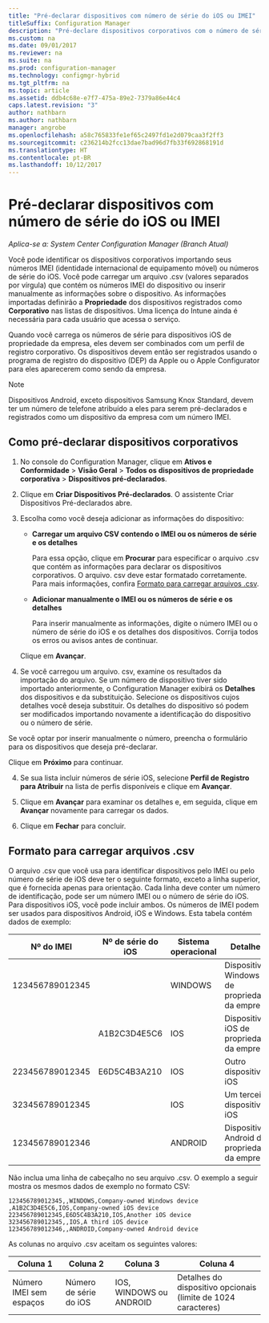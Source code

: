 ```yaml
---
title: "Pré-declarar dispositivos com número de série do iOS ou IMEI"
titleSuffix: Configuration Manager
description: "Pré-declare dispositivos corporativos com o número de série do iOS ou IMEI deles."
ms.custom: na
ms.date: 09/01/2017
ms.reviewer: na
ms.suite: na
ms.prod: configuration-manager
ms.technology: configmgr-hybrid
ms.tgt_pltfrm: na
ms.topic: article
ms.assetid: ddb4c68e-e7f7-475a-89e2-7379a86e44c4
caps.latest.revision: "3"
author: nathbarn
ms.author: nathbarn
manager: angrobe
ms.openlocfilehash: a58c765833fe1ef65c2497fd1e2d079caa3f2ff3
ms.sourcegitcommit: c236214b2fcc13dae7bad96d7fb33f692868191d
ms.translationtype: HT
ms.contentlocale: pt-BR
ms.lasthandoff: 10/12/2017
---
```

# <a name="predeclare-devices-with-imei-or-ios-serial-numbers"></a>Pré-declarar dispositivos com número de série do iOS ou IMEI

*Aplica-se a: System Center Configuration Manager (Branch Atual)*

Você pode identificar os dispositivos corporativos importando seus números IMEI (identidade internacional de equipamento móvel) ou números de série do iOS. Você pode carregar um arquivo .csv (valores separados por vírgula) que contém os números IMEI do dispositivo ou inserir manualmente as informações sobre o dispositivo.  As informações importadas definirão a **Propriedade** dos dispositivos registrados como **Corporativo** nas listas de dispositivos. Uma licença do Intune ainda é necessária para cada usuário que acessa o serviço.  

Quando você carrega os números de série para dispositivos iOS de propriedade da empresa, eles devem ser combinados com um perfil de registro corporativo. Os dispositivos devem então ser registrados usando o programa de registro do dispositivo (DEP) da Apple ou o Apple Configurator para eles aparecerem como sendo da empresa.

>[!NOTE]
>Dispositivos Android, exceto dispositivos Samsung Knox Standard, devem ter um número de telefone atribuído a eles para serem pré-declarados e registrados como um dispositivo da empresa com um número IMEI.

## <a name="how-to-predeclare-corporate-owned-devices"></a>Como pré-declarar dispositivos corporativos

1.  No console do Configuration Manager, clique em **Ativos e Conformidade** > **Visão Geral** > **Todos os dispositivos de propriedade corporativa** > **Dispositivos pré-declarados**.

2.  Clique em **Criar Dispositivos Pré-declarados**. O assistente Criar Dispositivos Pré-declarados abre.

3.  Escolha como você deseja adicionar as informações do dispositivo:

     -  **Carregar um arquivo CSV contendo o IMEI ou os números de série e os detalhes**

        Para essa opção, clique em **Procurar** para especificar o arquivo .csv que contém as informações para declarar os dispositivos corporativos. O arquivo. csv deve estar formatado corretamente. Para mais informações, confira [Formato para carregar arquivos .csv](#format-for-uploading-csv-files).

     -  **Adicionar manualmente o IMEI ou os números de série e os detalhes**

        Para inserir manualmente as informações, digite o número IMEI ou o número de série do iOS e os detalhes dos dispositivos. Corrija todos os erros ou avisos antes de continuar.

    Clique em **Avançar**.

4. Se você carregou um arquivo. csv, examine os resultados da importação do arquivo. Se um número de dispositivo tiver sido importado anteriormente, o Configuration Manager exibirá os **Detalhes** dos dispositivos e da substituição. Selecione os dispositivos cujos detalhes você deseja substituir. Os detalhes do dispositivo só podem ser modificados importando novamente a identificação do dispositivo ou o número de série.

  Se você optar por inserir manualmente o número, preencha o formulário para os dispositivos que deseja pré-declarar.

  Clique em **Próximo** para continuar.

4. Se sua lista incluir números de série iOS, selecione **Perfil de Registro para Atribuir** na lista de perfis disponíveis e clique em **Avançar**.

5. Clique em **Avançar** para examinar os detalhes e, em seguida, clique em **Avançar** novamente para carregar os dados.

6. Clique em **Fechar** para concluir.

## <a name="format-for-uploading-csv-files"></a>Formato para carregar arquivos .csv

O arquivo .csv que você usa para identificar dispositivos pelo IMEI ou pelo número de série de iOS deve ter o seguinte formato, exceto a linha superior, que é fornecida apenas para orientação. Cada linha deve conter um número de identificação, pode ser um número IMEI ou o número de série do iOS. Para dispositivos iOS, você pode incluir ambos. Os números de IMEI podem ser usados para dispositivos Android, iOS e Windows. Esta tabela contém dados de exemplo:

| Nº do IMEI  | Nº de série do iOS  | Sistema operacional | Detalhes |
|------------ |---------------|-----|-----|
| 123456789012345    |   | WINDOWS | Dispositivo Windows de propriedade da empresa|
|   | A1B2C3D4E5C6 | IOS |  Dispositivo iOS de propriedade da empresa|
| 223456789012345 | E6D5C4B3A210 |   IOS |  Outro dispositivo iOS|
| 323456789012345 |        |   IOS |    Um terceiro dispositivo iOS|
| 123456789012346 |         |   ANDROID |   Dispositivo Android de propriedade da empresa|

Não inclua uma linha de cabeçalho no seu arquivo .csv. O exemplo a seguir mostra os mesmos dados de exemplo no formato CSV:

```
123456789012345,,WINDOWS,Company-owned Windows device
,A1B2C3D4E5C6,IOS,Company-owned iOS device
223456789012345,E6D5C4B3A210,IOS,Another iOS device
323456789012345,,IOS,A third iOS device
123456789012346,,ANDROID,Company-owned Android device
```

As colunas no arquivo .csv aceitam os seguintes valores:

| Coluna 1 | Coluna 2 | Coluna 3 | Coluna 4 |
|---|---|---|---|
|Número IMEI sem espaços | Número de série do iOS | IOS, WINDOWS ou ANDROID | Detalhes do dispositivo opcionais (limite de 1024 caracteres) |
